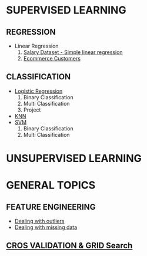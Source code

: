 ﻿# SUPERVISED LEARNING
## REGRESSION
- Linear Regression
    1. <a href="https://github.com/amrodev/My-RoadMap-To-AI-1-ML-/tree/master/Supervised%20Learning/Regressions/1%20Linear%20Regression/1.%20Salary%20Dataset%20-%20Simple%20linear%20regression">Salary Dataset - Simple linear regression</a>
    2. <a href="https://github.com/amrodev/My-RoadMap-To-AI-1-ML-/tree/master/Supervised%20Learning/Regressions/1%20Linear%20Regression/2.%20Ecommerce%20Customers">Ecommerce Customers </a>
## CLASSIFICATION
- <a href="https://github.com/amrodev/My-RoadMap-To-AI-1-ML-/tree/master/Supervised%20Learning/Classifications/1.%20Logistic%20Regression">Logistic Regression</a>
   1. Binary Classification
   2. Multi Classification
   3. Project
- <a href="https://github.com/amrodev/My-RoadMap-To-AI-1-ML-/tree/master/Supervised%20Learning/Classifications/2.%20KNN">KNN</a>   
- <a href="https://github.com/amrodev/ML/tree/master/Supervised%20Learning/Classifications/3.%20SVM">SVM</a>
   1. Binary Classification
   2. Multi Classification
# UNSUPERVISED LEARNING
# GENERAL TOPICS
## FEATURE ENGINEERING
- <a href="https://github.com/amrodev/My-RoadMap-To-AI-1-ML-/tree/master/General%20Topics/1%20Feature%20Engineering%20and%20Data%20Preparation">Dealing with outliers</a>
- <a href="https://github.com/amrodev/My-RoadMap-To-AI-1-ML-/tree/master/General%20Topics/1%20Feature%20Engineering%20and%20Data%20Preparation">Dealing with missing data</a>
## <a href="https://github.com/amrodev/My-RoadMap-To-AI-1-ML-/tree/master/General%20Topics/2%20Cross%20Validations">CROS VALIDATION & GRID Search</a>
